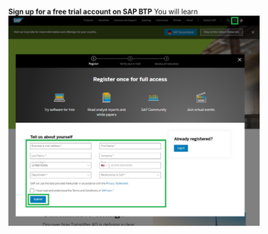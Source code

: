 **Sign up for a free trial account on SAP BTP**
You will learn
![](../images/Register_for_Trial.png)

